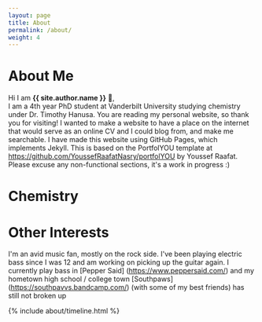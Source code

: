 ```yaml
---
layout: page
title: About
permalink: /about/
weight: 4
---
```


# **About Me**

Hi I am **{{ site.author.name }}** :wave:,<br>
I am a 4th year PhD student at Vanderbilt University studying  chemistry under Dr. Timothy Hanusa. You are reading my personal website, so thank you for visiting! I wanted to make a website to have a place on the internet that would serve as an online CV and I could blog from, and make me searchable. I have made this website using GitHub Pages, which implements Jekyll. This is based on the PortfolYOU template at <https://github.com/YoussefRaafatNasry/portfolYOU> by Youssef Raafat. Please excuse any non-functional sections, it's a work in progress :)

# **Chemistry**

# **Other Interests**
I'm an avid music fan, mostly on the rock side. I've been playing
electric bass since I was 12 and am working on picking up the guitar again.
I currently play bass in [Pepper Said] (https://www.peppersaid.com/)
and my hometown high school / college town [Southpaws] (https://southpavvs.bandcamp.com/) (with some of my best friends) has still not broken up 

<div class="row">
{% include about/timeline.html %}
</div>
